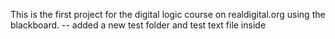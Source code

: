 This is the first project for the digital logic course on realdigital.org using the blackboard.
-- added a new test folder and test text file inside